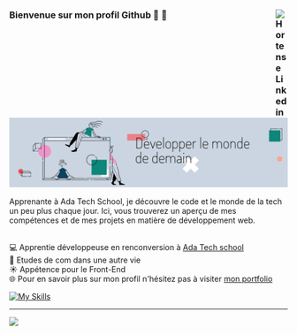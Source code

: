 ### Bienvenue sur mon profil Github :dizzy: :dizzy:<a href="https://www.linkedin.com/in/hortense-laclavi%C3%A8re-b02654151/" target="_blank" rel="nofollow"><img align="right" alt="Hortense Linkedin" width="22px" src="https://cdn.jsdelivr.net/npm/simple-icons@v3/icons/linkedin.svg" /><a/>

  <img src="Banniere_LinkedIn.png" alt="Banner">
  
Apprenante à Ada Tech School, je découvre le code et le monde de la tech un peu plus chaque jour.
Ici, vous trouverez un aperçu de mes compétences et de mes projets en matière de développement web.

<br> :computer: Apprentie développeuse en renconversion à [Ada Tech school](https://adatechschool.fr/) 
<br> :memo: Etudes de com dans une autre vie 
<br> :sunny: Appétence pour le Front-End
<br> :globe_with_meridians: Pour en savoir plus sur mon profil n'hésitez pas à visiter [mon portfolio](https://portfolio-hortenselaclaviere.vercel.app/)

  [![My Skills](https://skillicons.dev/icons?i=html,css,js,react,tailwind,git,github,php,mysql)](https://skillicons.dev)
  
---
  
 ![](http://github-profile-summary-cards.vercel.app/api/cards/profile-details?username=HortenseLaclaviere&theme=default)
